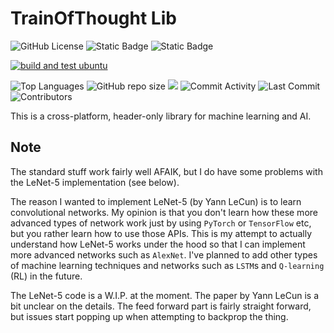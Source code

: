 # TrainOfThought Lib

![GitHub License](https://img.shields.io/github/license/razterizer/TrainOfThought?color=blue)
![Static Badge](https://img.shields.io/badge/linkage-header_only-yellow)
![Static Badge](https://img.shields.io/badge/C%2B%2B-20-yellow)

[![build and test ubuntu](https://github.com/razterizer/TrainOfThought/actions/workflows/build-and-test-ubuntu.yml/badge.svg)](https://github.com/razterizer/TrainOfThought/actions/workflows/build-and-test-ubuntu.yml)

![Top Languages](https://img.shields.io/github/languages/top/razterizer/TrainOfThought)
![GitHub repo size](https://img.shields.io/github/repo-size/razterizer/TrainOfThought)
![](https://tokei.rs/b1/github/razterizer/TrainOfThought)
![Commit Activity](https://img.shields.io/github/commit-activity/t/razterizer/TrainOfThought)
![Last Commit](https://img.shields.io/github/last-commit/razterizer/TrainOfThought?color=blue)
![Contributors](https://img.shields.io/github/contributors/razterizer/TrainOfThought?color=blue)
<!-- ![Languages](https://img.shields.io/github/languages/count/razterizer/TrainOfThought) -->

This is a cross-platform, header-only library for machine learning and AI.

## Note

The standard stuff work fairly well AFAIK, but I do have some problems with the LeNet-5 implementation (see below). 

The reason I wanted to implement LeNet-5 (by Yann LeCun) is to learn convolutional networks. My opinion is that you don't learn how these more advanced types of network work just by using `PyTorch` or `TensorFlow` etc, but you rather learn how to use those APIs. This is my attempt to actually understand how LeNet-5 works under the hood so that I can implement more advanced networks such as `AlexNet`. I've planned to add other types of machine learning techniques and networks such as `LSTM`s and `Q-learning` (RL) in the future.

The LeNet-5 code is a W.I.P. at the moment. The paper by Yann LeCun is a bit unclear on the details. The feed forward part is fairly straight forward, but issues start popping up when attempting to backprop the thing.
